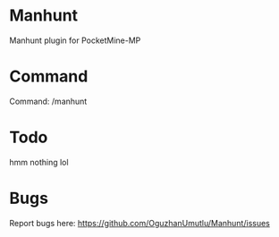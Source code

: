 # Manhunt
Manhunt plugin for PocketMine-MP

# Command
Command: /manhunt

# Todo
hmm nothing lol

# Bugs
Report bugs here: https://github.com/OguzhanUmutlu/Manhunt/issues
